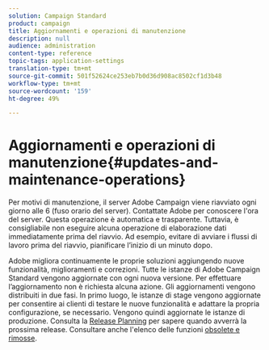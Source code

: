 ```yaml
---
solution: Campaign Standard
product: campaign
title: Aggiornamenti e operazioni di manutenzione
description: null
audience: administration
content-type: reference
topic-tags: application-settings
translation-type: tm+mt
source-git-commit: 501f52624ce253eb7b0d36d908ac8502cf1d3b48
workflow-type: tm+mt
source-wordcount: '159'
ht-degree: 49%

---
```



# Aggiornamenti e operazioni di manutenzione{#updates-and-maintenance-operations}

Per motivi di manutenzione, il server Adobe Campaign  viene riavviato ogni giorno alle 6 (fuso orario del server). Contattate  Adobe per conoscere l&#39;ora del server. Questa operazione è automatica e trasparente. Tuttavia, è consigliabile non eseguire alcuna operazione di elaborazione dati immediatamente prima del riavvio. Ad esempio, evitare di avviare i flussi di lavoro prima del riavvio, pianificare l’inizio di un minuto dopo.

Adobe migliora continuamente le proprie soluzioni aggiungendo nuove funzionalità, miglioramenti e correzioni. Tutte le istanze di Adobe Campaign Standard vengono aggiornate con ogni nuova versione. Per effettuare l’aggiornamento non è richiesta alcuna azione. Gli aggiornamenti vengono distribuiti in due fasi. In primo luogo, le istanze di stage vengono aggiornate per consentire ai clienti di testare le nuove funzionalità e adattare la propria configurazione, se necessario. Vengono quindi aggiornate le istanze di produzione. Consulta la [Release Planning](https://helpx.adobe.com/it/campaign/kb/acs-release-planning.html) per sapere quando avverrà la prossima release. Consultare anche l&#39;elenco delle funzioni [obsolete e rimosse](https://helpx.adobe.com/it/campaign/kb/acs-deprecated-and-removed-features.html).

